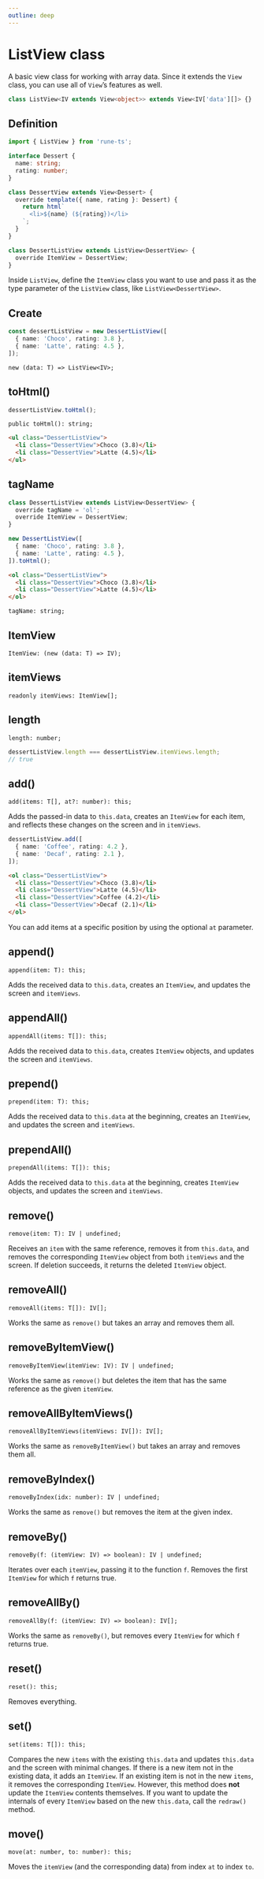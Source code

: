 ```yaml
---
outline: deep
---
```


# ListView class

A basic view class for working with array data. Since it extends the `View` class, you can use all of `View`’s features as well.

```typescript
class ListView<IV extends View<object>> extends View<IV['data'][]> {}
```

## Definition

```typescript
import { ListView } from 'rune-ts';

interface Dessert {
  name: string;
  rating: number;
}

class DessertView extends View<Dessert> {
  override template({ name, rating }: Dessert) {
    return html`
      <li>${name} (${rating})</li> 
    `;
  }
}

class DessertListView extends ListView<DessertView> {
  override ItemView = DessertView;
}
```

Inside `ListView`, define the `ItemView` class you want to use and pass it as the type parameter of the `ListView` class, like `ListView<DessertView>`.

## Create

```typescript
const dessertListView = new DessertListView([
  { name: 'Choco', rating: 3.8 },
  { name: 'Latte', rating: 4.5 },
]);
```
  
`new (data: T) => ListView<IV>;`

## toHtml()

```typescript
dessertListView.toHtml();
```
  
`public toHtml(): string;`

```html
<ul class="DessertListView">
  <li class="DessertView">Choco (3.8)</li>
  <li class="DessertView">Latte (4.5)</li>
</ul>
```

## tagName

```typescript
class DessertListView extends ListView<DessertView> {
  override tagName = 'ol';
  override ItemView = DessertView;
}

new DessertListView([
  { name: 'Choco', rating: 3.8 },
  { name: 'Latte', rating: 4.5 },
]).toHtml();
```

```html
<ol class="DessertListView">
  <li class="DessertView">Choco (3.8)</li>
  <li class="DessertView">Latte (4.5)</li>
</ol>
```
  
`tagName: string;`

## ItemView
  
`ItemView: (new (data: T) => IV);`

## itemViews
  
`readonly itemViews: ItemView[];`

## length
  
`length: number;`

```typescript
dessertListView.length === dessertListView.itemViews.length;
// true
```

## add()
  
`add(items: T[], at?: number): this;`

Adds the passed-in data to `this.data`, creates an `ItemView` for each item, and reflects these changes on the screen and in `itemViews`.

```typescript
dessertListView.add([
  { name: 'Coffee', rating: 4.2 },
  { name: 'Decaf', rating: 2.1 },
]);
```

```html
<ol class="DessertListView">
  <li class="DessertView">Choco (3.8)</li>
  <li class="DessertView">Latte (4.5)</li>
  <li class="DessertView">Coffee (4.2)</li>
  <li class="DessertView">Decaf (2.1)</li>
</ol>
```

You can add items at a specific position by using the optional `at` parameter.

## append()
  
`append(item: T): this;`

Adds the received data to `this.data`, creates an `ItemView`, and updates the screen and `itemViews`.

## appendAll()
  
`appendAll(items: T[]): this;`

Adds the received data to `this.data`, creates `ItemView` objects, and updates the screen and `itemViews`.

## prepend()
  
`prepend(item: T): this;`

Adds the received data to `this.data` at the beginning, creates an `ItemView`, and updates the screen and `itemViews`.

## prependAll()
  
`prependAll(items: T[]): this;`

Adds the received data to `this.data` at the beginning, creates `ItemView` objects, and updates the screen and `itemViews`.

## remove()
  
`remove(item: T): IV | undefined;`

Receives an `item` with the same reference, removes it from `this.data`, and removes the corresponding `ItemView` object from both `itemViews` and the screen. If deletion succeeds, it returns the deleted `ItemView` object.

## removeAll()
  
`removeAll(items: T[]): IV[];`

Works the same as `remove()` but takes an array and removes them all.

## removeByItemView()
  
`removeByItemView(itemView: IV): IV | undefined;`

Works the same as `remove()` but deletes the item that has the same reference as the given `itemView`.

## removeAllByItemViews()
  
`removeAllByItemViews(itemViews: IV[]): IV[];`

Works the same as `removeByItemView()` but takes an array and removes them all.

## removeByIndex()
  
`removeByIndex(idx: number): IV | undefined;`

Works the same as `remove()` but removes the item at the given index.

## removeBy()
  
`removeBy(f: (itemView: IV) => boolean): IV | undefined;`

Iterates over each `itemView`, passing it to the function `f`. Removes the first `ItemView` for which `f` returns true.

## removeAllBy()
  
`removeAllBy(f: (itemView: IV) => boolean): IV[];`

Works the same as `removeBy()`, but removes every `ItemView` for which `f` returns true.

## reset()
  
`reset(): this;`

Removes everything.

## set()
  
`set(items: T[]): this;`

Compares the new `items` with the existing `this.data` and updates `this.data` and the screen with minimal changes. If there is a new item not in the existing data, it adds an `ItemView`. If an existing item is not in the new `items`, it removes the corresponding `ItemView`. However, this method does **not** update the `ItemView` contents themselves. If you want to update the internals of every `ItemView` based on the new `this.data`, call the `redraw()` method.

## move()
  
`move(at: number, to: number): this;`

Moves the `itemView` (and the corresponding data) from index `at` to index `to`.
